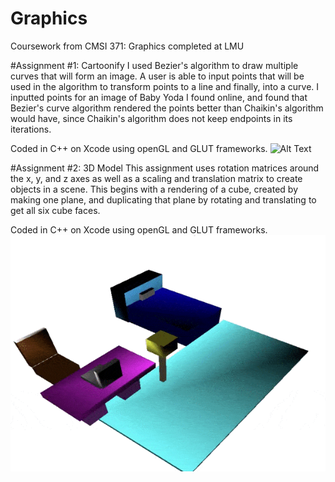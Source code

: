 # Graphics
Coursework from CMSI 371: Graphics completed at LMU

#Assignment #1: Cartoonify
I used Bezier's algorithm to draw multiple curves that will form an image. A user is able to input points that will be used in the algorithm to transform points to a line and finally, into a curve. I inputted points for an image of Baby Yoda I found online, and found that Bezier's curve algorithm rendered the points better than Chaikin's algorithm would have, since Chaikin's algorithm does not keep endpoints in its iterations.

Coded in C++ on Xcode using openGL and GLUT frameworks.
![Alt Text](Original_PIC.gif)


#Assignment #2: 3D Model
This assignment uses rotation matrices around the x, y, and z axes as well as a scaling and translation matrix to create objects in a scene. This begins with a rendering of a cube, created by making one plane, and duplicating that plane by rotating and translating to get all six cube faces.

Coded in C++ on Xcode using openGL and GLUT frameworks.
![Alt Text](3DModel.gif)

